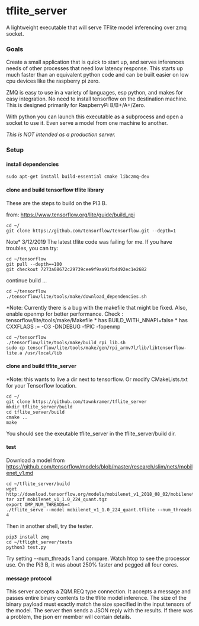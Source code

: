 # tflite_server #

A lightweight executable that will serve TFlite model inferencing over zmq socket. 

### Goals ###

Create a small application that is quick to start up, and serves inferences needs of other processes that need low latency response. This starts up much faster than an equivalent python code and can be built easier on low cpu devices like the raspberry pi zero.

ZMQ is easy to use in a variety of languages, esp python, and makes for easy integration. No need to install tensorflow on the destination machine. This is designed primarily for RaspberryPi B/B+/A+/Zero.

With python you can launch this executable as a subprocess and open a socket to use it. Even serve a model from one machine to another.

*This is NOT intended as a production server.* 

### Setup ###

#### install dependencies ####

```
sudo apt-get install build-essential cmake libczmq-dev
```

#### clone and build tensorflow tflite library ####

These are the steps to build on the PI3 B.

from: https://www.tensorflow.org/lite/guide/build_rpi
```
cd ~/
git clone https://github.com/tensorflow/tensorflow.git --depth=1
```

Note* 3/12/2019 The latest tflite code was failing for me. If you have troubles, you can try:
```
cd ~/tensorflow
git pull --depth==100
git checkout 7273a08672c29739cee9f9aa91fb4d92ec1e2682
```

continue build ...
```
cd ~/tensorflow
./tensorflow/lite/tools/make/download_dependencies.sh
```

*Note: Currently there is a bug with the makefile that might be fixed. Also, enable openmp for better performance. Check :
    tensorflow/lite/tools/make/Makefile 
    * has BUILD_WITH_NNAPI=false
    * has CXXFLAGS := -O3 -DNDEBUG -fPIC -fopenmp


```
cd ~/tensorflow
./tensorflow/lite/tools/make/build_rpi_lib.sh
sudo cp tensorflow/lite/tools/make/gen/rpi_armv7l/lib/libtensorflow-lite.a /usr/local/lib
```


#### clone and build tflite_server ####

*Note: this wants to live a dir next to tensorflow. Or modify CMakeLists.txt for your Tensorflow location.
```
cd ~/
git clone https://github.com/tawnkramer/tflite_server
mkdir tflite_server/build
cd tflite_server/build
cmake ..
make
```
You should see the exeutable tflite_server in the tflite_server/build dir.

#### test ####

Download a model from https://github.com/tensorflow/models/blob/master/research/slim/nets/mobilenet_v1.md
```
cd ~/tflite_server/build
wget http://download.tensorflow.org/models/mobilenet_v1_2018_08_02/mobilenet_v1_1.0_224_quant.tgz
tar xzf mobilenet_v1_1.0_224_quant.tgz
export OMP_NUM_THREADS=4
./tflite_serve --model mobilenet_v1_1.0_224_quant.tflite --num_threads 4
```

Then in another shell, try the tester.

```
pip3 install zmq
cd ~/tflight_server/tests
python3 test.py
```

Try setting --num_threads 1 and compare. Watch htop to see the processor use. On the Pi3 B, it was about 250% faster and pegged all four cores.

#### message protocol ####

This server accepts a ZQM.REQ type connection. It accepts a message and passes entire binary contents to the tflite model inference. The size of the binary payload must exactly match the size specified in the input tensors of the model. The server then sends a JSON reply with the results. If there was a problem, the json err member will contain details.